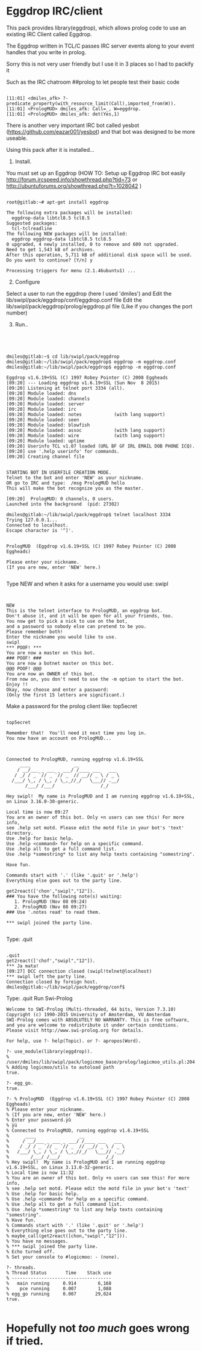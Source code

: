 
# Eggdrop IRC/client

This pack provides library(eggdrop), which allows prolog code to use an existing IRC Client called Eggdrop.

The Eggdrop written in TCL/C passes IRC server events along to your event handles that you write in prolog.

Sorry this is not very user friendly but I use it in 3 places so I had to packify it

Such as the IRC chatroom ##prolog to let people test their basic code

```

[11:01] <dmiles_afk> ?- predicate_property(with_resource_limit(Call),imported_from(W)).
[11:01] <PrologMUD> dmiles_afk: Call=_, W=eggdrop.
[11:01] <PrologMUD> dmiles_afk: det(Yes,1)

```


 There is another very important IRC bot called yesbot (https://github.com/eazar001/yesbot) and that bot was designed to be more useable. 

Using this pack after it is installed...

1) Install.

 You must set up an Eggdrop (HOW TO: Setup up Eggdrop IRC bot easily http://forum.ircspeed.info/showthread.php?tid=73 or http://ubuntuforums.org/showthread.php?t=1028042 )

```

root@gitlab:~# apt-get install eggdrop

The following extra packages will be installed:
  eggdrop-data libtcl8.5 tcl8.5
Suggested packages:
  tcl-tclreadline
The following NEW packages will be installed:
  eggdrop eggdrop-data libtcl8.5 tcl8.5
0 upgraded, 4 newly installed, 0 to remove and 609 not upgraded.
Need to get 1,543 kB of archives.
After this operation, 5,711 kB of additional disk space will be used.
Do you want to continue? [Y/n] y

Processing triggers for menu (2.1.46ubuntu1) ...

```
2) Configure 

 Select a user to run the eggdrop (here I used 'dmiles') and 
 Edit the lib/swipl/pack/eggdrop/conf/eggdrop.conf file
 Edit the lib/swipl/pack/eggdrop/prolog/eggdrop.pl file (Like if you changes the port number)

3) Run..

```


 

dmiles@gitlab:~$ cd lib/swipl/pack/eggdrop
dmiles@gitlab:~/lib/swipl/pack/eggdrop$ eggdrop -m eggdrop.conf
dmiles@gitlab:~/lib/swipl/pack/eggdrop$ eggdrop -m eggdrop.conf

Eggdrop v1.6.19+SSL (C) 1997 Robey Pointer (C) 2008 Eggheads
[09:20] --- Loading eggdrop v1.6.19+SSL (Sun Nov  8 2015)
[09:20] Listening at telnet port 3334 (all).
[09:20] Module loaded: dns
[09:20] Module loaded: channels
[09:20] Module loaded: server
[09:20] Module loaded: irc
[09:20] Module loaded: notes            (with lang support)
[09:20] Module loaded: seen
[09:20] Module loaded: blowfish
[09:20] Module loaded: assoc            (with lang support)
[09:20] Module loaded: wire             (with lang support)
[09:20] Module loaded: uptime
[09:20] Userinfo TCL v1.07 loaded (URL BF GF IRL EMAIL DOB PHONE ICQ).
[09:20] use '.help userinfo' for commands.
[09:20] Creating channel file


STARTING BOT IN USERFILE CREATION MODE.
Telnet to the bot and enter 'NEW' as your nickname.
OR go to IRC and type:  /msg PrologMUD hello
This will make the bot recognize you as the master.

[09:20]  PrologMUD: 0 channels, 0 users.
Launched into the background  (pid: 27302)

dmiles@gitlab:~/lib/swipl/pack/eggdrop$ telnet localhost 3334
Trying 127.0.0.1...
Connected to localhost.
Escape character is '^]'.


PrologMUD  (Eggdrop v1.6.19+SSL (C) 1997 Robey Pointer (C) 2008 Eggheads)

Please enter your nickname.
(If you are new, enter 'NEW' here.)


```  
Type NEW and when it asks for a username you would use: swipl 
```


NEW
This is the telnet interface to PrologMUD, an eggdrop bot.
Don't abuse it, and it will be open for all your friends, too.
You now get to pick a nick to use on the bot,
and a password so nobody else can pretend to be you.
Please remember both!
Enter the nickname you would like to use.
swipl
*** POOF! ***
You are now a master on this bot.
### POOF! ###
You are now a botnet master on this bot.
@@@ POOF! @@@
You are now an OWNER of this bot.
From now on, you don't need to use the -m option to start the bot.
Enjoy !!
Okay, now choose and enter a password:
(Only the first 15 letters are significant.)

```
Make a password for the prolog client like: top5ecret
```

top5ecret

Remember that!  You'll need it next time you log in.
You now have an account on PrologMUD...



Connected to PrologMUD, running eggdrop v1.6.19+SSL
     ____                __
    / __/___ _ ___ _ ___/ /____ ___   ___
   / _/ / _ `// _ `// _  // __// _ \ / _ \
  /___/ \_, / \_, / \_,_//_/   \___// .__/
       /___/ /___/                 /_/

Hey swipl!  My name is PrologMUD and I am running eggdrop v1.6.19+SSL, on Linux 3.16.0-30-generic.

Local time is now 09:27
You are an owner of this bot. Only +n users can see this! For more info,
see .help set motd. Please edit the motd file in your bot's 'text'
directory.
Use .help for basic help.
Use .help <command> for help on a specific command.
Use .help all to get a full command list.
Use .help *somestring* to list any help texts containing "somestring".

Have fun.

Commands start with '.' (like '.quit' or '.help')
Everything else goes out to the party line.

get2react(['chon',"swipl","12"]).
### You have the following note(s) waiting:
   1. PrologMUD (Nov 08 09:24)
   2. PrologMUD (Nov 08 09:27)
### Use '.notes read' to read them.

*** swipl joined the party line.


```
Type: .quit 
```

.quit
get2react(['chof',"swipl","12"]).
*** Ja mata!
[09:27] DCC connection closed (swipl!telnet@localhost)
*** swipl left the party line.
Connection closed by foreign host.
dmiles@gitlab:~/lib/swipl/pack/eggdrop/conf$

```

Type: .quit Run Swi-Prolog

```
Welcome to SWI-Prolog (Multi-threaded, 64 bits, Version 7.3.10)
Copyright (c) 1990-2015 University of Amsterdam, VU Amsterdam
SWI-Prolog comes with ABSOLUTELY NO WARRANTY. This is free software,
and you are welcome to redistribute it under certain conditions.
Please visit http://www.swi-prolog.org for details.

For help, use ?- help(Topic). or ?- apropos(Word).

?- use_module(library(eggdrop)).
% /user/dmiles/lib/swipl/pack/logicmoo_base/prolog/logicmoo_utils.pl:204
% Adding logicmoo/utils to autoload path
true.

?- egg_go.
true.

?- % PrologMUD  (Eggdrop v1.6.19+SSL (C) 1997 Robey Pointer (C) 2008 Eggheads)
% Please enter your nickname.
% (If you are new, enter 'NEW' here.)
% Enter your password.ÿû
% ÿü
% Connected to PrologMUD, running eggdrop v1.6.19+SSL
%      ____                __
%     / __/___ _ ___ _ ___/ /____ ___   ___
%    / _/ / _ `// _ `// _  // __// _ \ / _ \
%   /___/ \_, / \_, / \_,_//_/   \___// .__/
%        /___/ /___/                 /_/
% Hey swipl!  My name is PrologMUD and I am running eggdrop v1.6.19+SSL, on Linux 3.13.0-32-generic.
% Local time is now 11:32
% You are an owner of this bot. Only +n users can see this! For more info,
% see .help set motd. Please edit the motd file in your bot's 'text'
% Use .help for basic help.
% Use .help <command> for help on a specific command.
% Use .help all to get a full command list.
% Use .help *somestring* to list any help texts containing "somestring".
% Have fun.
% Commands start with '.' (like '.quit' or '.help')
% Everything else goes out to the party line.
% maybe_call(get2react([chon,"swipl","12"])).
% You have no messages.
% *** swipl joined the party line.
% Echo turned off.
% Set your console to #logicmoo: - (none).

?- threads.
% Thread Status       Time    Stack use
% -------------------------------------
%   main running     0.914        6,168
%    pce running     0.007        1,088
% egg_go running     0.007       29,024
true.


```


 # Hopefully not *too much* goes wrong if tried.
